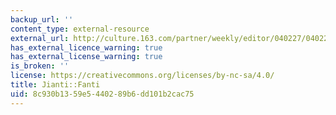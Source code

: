 ```yaml
---
backup_url: ''
content_type: external-resource
external_url: http://culture.163.com/partner/weekly/editor/040227/040227_83137.html
has_external_licence_warning: true
has_external_license_warning: true
is_broken: ''
license: https://creativecommons.org/licenses/by-nc-sa/4.0/
title: Jianti::Fanti
uid: 8c930b13-59e5-4402-89b6-dd101b2cac75
---
```

